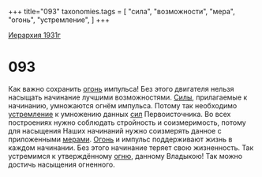 +++
title="093"
taxonomies.tags = [
"сила",
"возможности",
"мера",
"огонь",
"устремление",
]
+++

[Иерархия 1931г](/agni/19312)

# 093
Как важно сохранить [огонь](/tags/огонь) импульса! Без этого двигателя нельзя насыщать начинание лучшими возможностями. [Силы](/tags/сила), прилагаемые к начинанию, умножаются огнём импульса. Потому так необходимо [устремление](/tags/устремление) к умножению данных [сил](/tags/сила) Первоисточника. Во всех построениях нужно соблюдать стройность и соизмеримость, потому для насыщения Наших начинаний нужно соизмерять данное с приложенными [мерами](/tags/мера). [Огонь](/tags/огонь) и импульс поддерживают жизнь в каждом начинании. Без этого начинание теряет свою жизненность. Так устремимся к утверждённому [огню](/tags/огонь), данному Владыкою! Так можно достичь насыщения огненного.   

